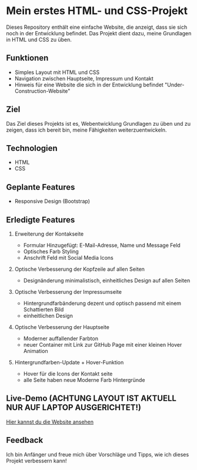 # Mein erstes HTML- und CSS-Projekt

Dieses Repository enthält eine einfache Website, die anzeigt, dass sie sich noch in der Entwicklung befindet. Das Projekt dient dazu, meine Grundlagen in HTML und CSS zu üben.

## Funktionen
- Simples Layout mit HTML und CSS
- Navigation zwischen Hauptseite, Impressum und Kontakt
- Hinweis für eine Website die sich in der Entwicklung befindet "Under-Construction-Website"

## Ziel
Das Ziel dieses Projekts ist es, Webentwicklung Grundlagen zu üben und zu zeigen, dass ich bereit bin, meine Fähigkeiten weiterzuentwickeln.

## Technologien
- HTML
- CSS

## Geplante Features
- Responsive Design (Bootstrap)

## Erledigte Features
1. Erweiterung der Kontakseite
   - Formular Hinzugefügt: E-Mail-Adresse, Name und Message Feld
   - Optisches Farb Styling
   - Anschrift Feld mit Social Media Icons
   
2. Optische Verbesserung der Kopfzeile auf allen Seiten
   - Designänderung minimalistisch, einheitliches Design auf allen Seiten
   
3. Optische Verbesserung der Impressumseite
   - Hintergrundfarbänderung dezent und optisch passend mit einem Schattierten Bild
   - einheitlichen Design
   
4. Optische Verbesserung der Hauptseite
   - Moderner auffallender Farbton
   - neuer Container mit Link zur GitHub Page mit einer kleinen Hover Animation
   
5. Hintergrundfarben-Update + Hover-Funktion
   - Hover für die Icons der Kontakt seite
   - alle Seite haben neue Moderne Farb Hintergründe 

## Live-Demo (ACHTUNG LAYOUT IST AKTUELL NUR AUF LAPTOP AUSGERICHTET!)
[Hier kannst du die Website ansehen](https://andrei04-0106.github.io/Projekt1_Website_Konstruktion)

## Feedback
Ich bin Anfänger und freue mich über Vorschläge und Tipps, wie ich dieses Projekt verbessern kann!
